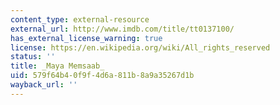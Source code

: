 ```yaml
---
content_type: external-resource
external_url: http://www.imdb.com/title/tt0137100/
has_external_license_warning: true
license: https://en.wikipedia.org/wiki/All_rights_reserved
status: ''
title: _Maya Memsaab_
uid: 579f64b4-0f9f-4d6a-811b-8a9a35267d1b
wayback_url: ''
---
```

